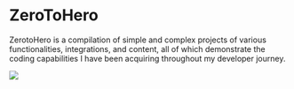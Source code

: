 # ZeroToHero
ZerotoHero is a compilation of simple and complex projects of various functionalities, integrations, and content, all of which demonstrate the coding capabilities I have been acquiring throughout my developer journey.

<img src="https://images.unsplash.com/photo-1593642532454-e138e28a63f4?ixid=MnwxMjA3fDF8MHxzZWFyY2h8Mjh8fHRlY2hub2xvZ3l8ZW58MHx8MHx8&ixlib=rb-1.2.1&auto=format&fit=crop&w=900&q=60">

